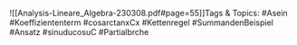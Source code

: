 
![[Analysis-Lineare_Algebra-230308.pdf#page=55]]Tags & Topics:
   #Asein
   #Koeffiziententerm
   #cosarctanxCx
   #Kettenregel
   #SummandenBeispiel
   #Ansatz
   #sinuducosuC
   #Partialbrche